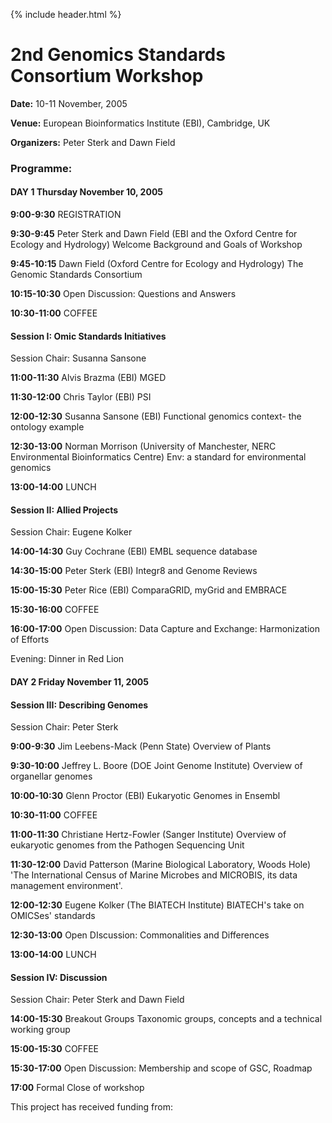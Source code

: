 {% include header.html %}
# 2nd Genomics Standards Consortium Workshop

**Date:** 10-11 November, 2005

**Venue:** European Bioinformatics Institute (EBI), Cambridge, UK

**Organizers:** Peter Sterk and Dawn Field

### Programme:
#### DAY 1 Thursday November 10, 2005
**9:00-9:30** REGISTRATION

**9:30-9:45** Peter Sterk and Dawn Field (EBI and the Oxford Centre for Ecology and Hydrology)
Welcome
Background and Goals of Workshop

**9:45-10:15** Dawn Field (Oxford Centre for Ecology and Hydrology)
The Genomic Standards Consortium

**10:15-10:30** Open Discussion: Questions and Answers

**10:30-11:00** COFFEE

#### Session I: Omic Standards Initiatives
Session Chair: Susanna Sansone

**11:00-11:30** Alvis Brazma (EBI)
MGED

**11:30-12:00** Chris Taylor (EBI)
PSI

**12:00-12:30** Susanna Sansone (EBI)
Functional genomics context- the ontology example

**12:30-13:00** Norman Morrison (University of Manchester, NERC Environmental Bioinformatics Centre)
Env: a standard for environmental genomics

**13:00-14:00** LUNCH

#### Session II: Allied Projects
Session Chair: Eugene Kolker

**14:00-14:30** Guy Cochrane (EBI)
EMBL sequence database

**14:30-15:00** Peter Sterk (EBI)
Integr8 and Genome Reviews

**15:00-15:30** Peter Rice (EBI)
ComparaGRID, myGrid and EMBRACE

**15:30-16:00** COFFEE

**16:00-17:00** Open Discussion: Data Capture and Exchange: Harmonization of Efforts

Evening: Dinner in Red Lion

#### DAY 2 Friday November 11, 2005
#### Session III: Describing Genomes
Session Chair: Peter Sterk

**9:00-9:30** Jim Leebens-Mack (Penn State)
Overview of Plants

**9:30-10:00** Jeffrey L. Boore (DOE Joint Genome Institute)
Overview of organellar genomes

**10:00-10:30** Glenn Proctor (EBI)
Eukaryotic Genomes in Ensembl

**10:30-11:00** COFFEE

**11:00-11:30** Christiane Hertz-Fowler (Sanger Institute)
Overview of eukaryotic genomes from the Pathogen Sequencing Unit

**11:30-12:00** David Patterson (Marine Biological Laboratory, Woods Hole)
'The International Census of Marine Microbes and MICROBIS, its data management environment'.

**12:00-12:30** Eugene Kolker (The BIATECH Institute)
BIATECH's take on OMICSes' standards

**12:30-13:00** Open DIscussion: Commonalities and Differences

**13:00-14:00** LUNCH

#### Session IV: Discussion
Session Chair: Peter Sterk and Dawn Field

**14:00-15:30** Breakout Groups
Taxonomic groups, concepts and a technical working group

**15:00-15:30** COFFEE

**15:30-17:00** Open Discussion: Membership and scope of GSC, Roadmap

**17:00** Formal Close of workshop

This project has received funding from:

